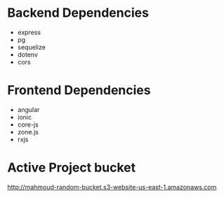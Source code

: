 # Backend Dependencies

- express
- pg
- sequelize
- dotenv
- cors

# Frontend Dependencies

- angular
- ionic
- core-js
- zone.js
- rxjs

# Active Project bucket

http://mahmoud-random-bucket.s3-website-us-east-1.amazonaws.com
